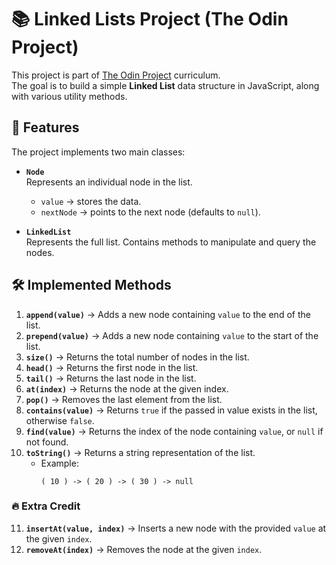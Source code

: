 # 📚 Linked Lists Project (The Odin Project)

This project is part of [The Odin Project](https://www.theodinproject.com/) curriculum.  
The goal is to build a simple **Linked List** data structure in JavaScript, along with various utility methods.

## 🚀 Features

The project implements two main classes:

- **`Node`**  
  Represents an individual node in the list.  
  - `value` → stores the data.  
  - `nextNode` → points to the next node (defaults to `null`).  

- **`LinkedList`**  
  Represents the full list. Contains methods to manipulate and query the nodes.  


## 🛠️ Implemented Methods

1. **`append(value)`** → Adds a new node containing `value` to the end of the list.  
2. **`prepend(value)`** → Adds a new node containing `value` to the start of the list.  
3. **`size()`** → Returns the total number of nodes in the list.  
4. **`head()`** → Returns the first node in the list.  
5. **`tail()`** → Returns the last node in the list.  
6. **`at(index)`** → Returns the node at the given index.  
7. **`pop()`** → Removes the last element from the list.  
8. **`contains(value)`** → Returns `true` if the passed in value exists in the list, otherwise `false`.  
9. **`find(value)`** → Returns the index of the node containing `value`, or `null` if not found.  
10. **`toString()`** → Returns a string representation of the list.  
    - Example:  
      ```
      ( 10 ) -> ( 20 ) -> ( 30 ) -> null
      ```

### 🔥 Extra Credit
11. **`insertAt(value, index)`** → Inserts a new node with the provided `value` at the given `index`.  
12. **`removeAt(index)`** → Removes the node at the given `index`.  




